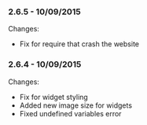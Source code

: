 

### 2.6.5 - 10/09/2015

 Changes: 


 * Fix for require that crash the website


### 2.6.4 - 10/09/2015

 Changes: 


 * Fix for widget styling
 * Added new image size for widgets
 * Fixed undefined variables error

